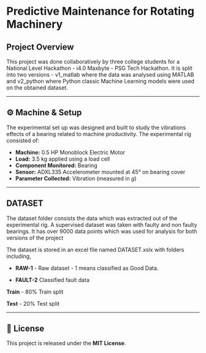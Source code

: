 # Predictive Maintenance for Rotating Machinery

## Project Overview

This project was done collaboratively by three college students for a National Level Hackathon - i4.0 Maxbyte - PSG Tech Hackathon. It is split into two versions - v1_matlab where the data was analysed using MATLAB and v2_python where Python classic Machine Learning models were used on the obtained dataset. 

------------------------------------------------------------------------

## ⚙️ Machine & Setup


The experimental set up was designed and built to study the vibrations effects of a bearing related to machine productivity. The experimental rig consisted of: 
-   **Machine:** 0.5 HP Monoblock Electric Motor
-   **Load:** 3.5 kg applied using a load cell
-   **Component Monitored:** Bearing
-   **Sensor:** ADXL335 Accelerometer mounted at 45° on bearing cover
-   **Parameter Collected:** Vibration (measured in *g*)

------------------------------------------------------------------------

## DATASET

The dataset folder consists the data which was extracted out of the experimental rig. A supervised dataset was taken with faulty and non faulty bearings. It has over 9000 data points which was used for analysis for both versions of the project

The dataset is stored in an excel file named DATASET.xslx with folders including,

- **RAW-1** - Raw dataset - 1 means classified as Good Data.

- **FAULT-2** Classified fault data

**Train** - 80% Train split

**Test** - 20% Test split

------------------------------------------------------------------------

## 📜 License

This project is released under the **MIT License**.